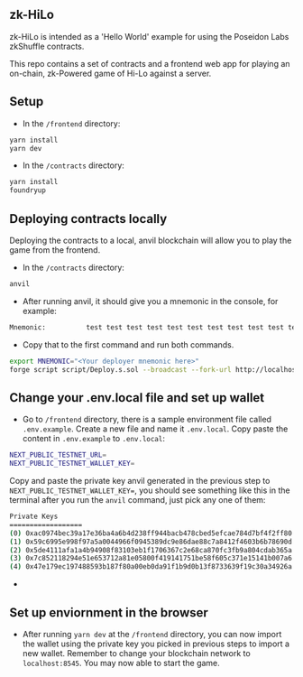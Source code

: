 ## zk-HiLo

zk-HiLo is intended as a 'Hello World' example for using the Poseidon Labs zkShuffle contracts.

This repo contains a set of contracts and a frontend web app for playing an on-chain, zk-Powered game of Hi-Lo against a server.

## Setup

- In the `/frontend` directory:

```bash
yarn install
yarn dev
```

- In the `/contracts` directory:

```bash
yarn install
foundryup
```

## Deploying contracts locally

Deploying the contracts to a local, anvil blockchain will allow you to play the game from the frontend.

- In the `/contracts` directory: 
```bash
anvil
```
- After running anvil, it should give you a mnemonic in the console, for example: 
```bash
Mnemonic:          test test test test test test test test test test test junk
```
- Copy that to the first command and run both commands.
```bash
export MNEMONIC="<Your deployer mnemonic here>"
forge script script/Deploy.s.sol --broadcast --fork-url http://localhost:8545
```

## Change your .env.local file and set up wallet 

- Go to `/frontend` directory, there is a sample environment file called `.env.example`. Create a new file and name it `.env.local`. Copy paste the content in `.env.example` to `.env.local`:
```bash
NEXT_PUBLIC_TESTNET_URL=
NEXT_PUBLIC_TESTNET_WALLET_KEY=
```

Copy and paste the private key anvil generated in the previous step to `NEXT_PUBLIC_TESTNET_WALLET_KEY=`, you should see something like this in the terminal after you run the `anvil` command, just pick any one of them:
```bash
Private Keys
==================
(0) 0xac0974bec39a17e36ba4a6b4d238ff944bacb478cbed5efcae784d7bf4f2ff80
(1) 0x59c6995e998f97a5a0044966f0945389dc9e86dae88c7a8412f4603b6b78690d
(2) 0x5de4111afa1a4b94908f83103eb1f1706367c2e68ca870fc3fb9a804cdab365a
(3) 0x7c852118294e51e653712a81e05800f419141751be58f605c371e15141b007a6
(4) 0x47e179ec197488593b187f80a00eb0da91f1b9d0b13f8733639f19c30a34926a
```
-

## Set up enviornment in the browser 
- After running `yarn dev` at the `/frontend` directory, you can now import the wallet using the private key you picked in previous steps to import a new wallet. Remember to change your blockchain network to `localhost:8545`. You may now able to start the game. 

